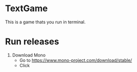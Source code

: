# TextGame
This is a game thats you run in terminal.
# Run releases
1. Download Mono
    - Go to https://www.mono-project.com/download/stable/
    - Click